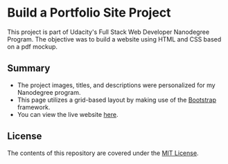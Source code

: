# Build a Portfolio Site Project
This project is part of Udacity's Full Stack Web Developer Nanodegree Program. 
The objective was to build a website using HTML and CSS based on a pdf mockup.

## Summary

- The project images, titles, and descriptions were personalized for my Nanodegree program.
- This page utilizes a grid-based layout by making use of the [Bootstrap](https://getbootstrap.com/) framework.
- You can view the live website [here](https://ncapps.github.io/ud036_StarterCode/fresh_tomatoes.html).

## License
The contents of this repository are covered under the [MIT License](https://opensource.org/licenses/MIT).